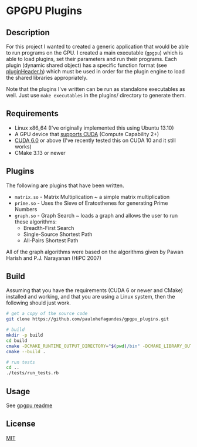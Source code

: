 GPGPU Plugins
=========

Description
----

For this project I wanted to created a generic application that would be able to run programs on the GPU.
I created a main executable (`gpgpu`) which is able to load plugins, set their parameters and run their programs. Each plugin (dynamic shared object) has a specific function format (see [pluginHeader.h](src/plugins/include/pluginHeader.h)) which must be used in order for the plugin engine to load the shared libraries appropriately.

Note that the plugins I've written can be run as standalone executables as well. Just use `make executables` in the plugins/ directory to generate them.

Requirements
-----
  - Linux x86_64 (I've originally implemented this using Ubuntu 13.10)
  - A GPU device that [supports CUDA](https://developer.nvidia.com/cuda-gpus) (Compute Capability 2+)
  - [CUDA 6.0](https://developer.nvidia.com/cuda-zone) or above (I've recently tested this on CUDA 10 and it still works)
  - CMake 3.13 or newer

Plugins
-----------
The following are plugins that have been written.
- `matrix.so` - Matrix Multiplication ~ a simple matrix multiplication
- `prime.so` - Uses the Sieve of Eratosthenes for generating Prime Numbers
- `graph.so` - Graph Search ~ loads a graph and allows the user to run these algorithms:
    - Breadth-First Search
    - Single-Source Shortest Path
    - All-Pairs Shortest Path

All of the graph algorithms were based on the algorithms given by Pawan Harish and P.J. Narayanan (HiPC 2007)

Build
--------------
Assuming that you have the requirements (CUDA 6 or newer and CMake) installed and working, and that you are using a Linux system, then the following should just work.

```sh
# get a copy of the source code
git clone https://github.com/paulohefagundes/gpgpu_plugins.git

# build
mkdir -p build
cd build
cmake -DCMAKE_RUNTIME_OUTPUT_DIRECTORY="$(pwd)/bin" -DCMAKE_LIBRARY_OUTPUT_DIRECTORY="$(pwd)/lib" ..
cmake --build .

# run tests
cd ..
./tests/run_tests.rb
```

Usage
-------
See [gpgpu readme](src/main/README.md)


License
----

[MIT](LICENSE.md)
